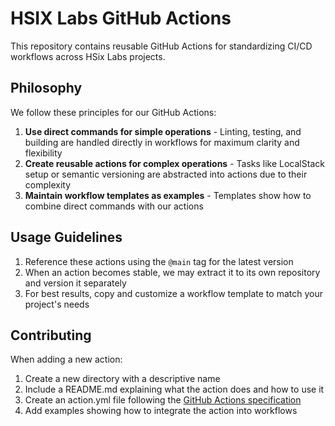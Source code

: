 # HSIX Labs GitHub Actions

This repository contains reusable GitHub Actions for standardizing CI/CD workflows across HSix Labs projects.

## Philosophy

We follow these principles for our GitHub Actions:

1. **Use direct commands for simple operations** - Linting, testing, and building are handled directly in workflows for maximum clarity and flexibility
2. **Create reusable actions for complex operations** - Tasks like LocalStack setup or semantic versioning are abstracted into actions due to their complexity
3. **Maintain workflow templates as examples** - Templates show how to combine direct commands with our actions

## Usage Guidelines

1. Reference these actions using the `@main` tag for the latest version
2. When an action becomes stable, we may extract it to its own repository and version it separately
3. For best results, copy and customize a workflow template to match your project's needs

## Contributing

When adding a new action:

1. Create a new directory with a descriptive name
2. Include a README.md explaining what the action does and how to use it
3. Create an action.yml file following the [GitHub Actions specification](https://docs.github.com/en/actions/creating-actions/metadata-syntax-for-github-actions)
4. Add examples showing how to integrate the action into workflows
